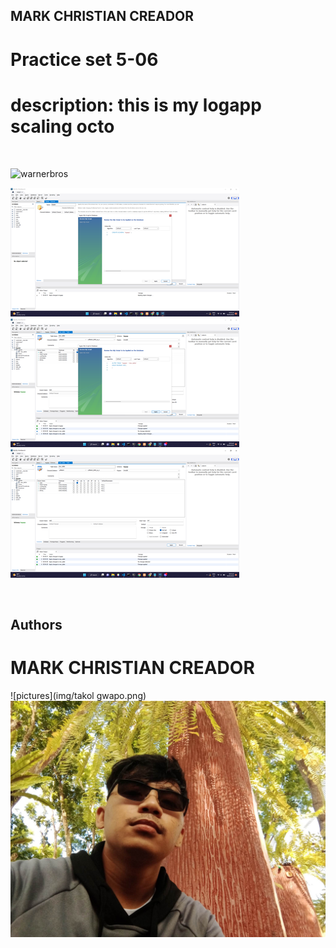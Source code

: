 ## MARK CHRISTIAN CREADOR
# Practice set 5-06
# description: this is my logapp scaling octo 
<br>

![warnerbros](https://media3.giphy.com/media/R6gvnAxj2ISzJdbA63/giphy.gif?cid=ecf05e47dd0a7fa4c80380c1554893949811c1d5ca2692a7&rid=giphy.gif)

![pictures](img/haha.png)
![pictures](img/hehe.png)
![pictures](img/huhu.png)

<br>

## Authors
# MARK CHRISTIAN CREADOR
![pictures](img/takol gwapo.png)
![pictures](img/taks.jpg)
